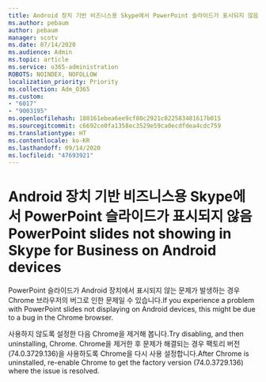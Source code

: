 ```yaml
---
title: Android 장치 기반 비즈니스용 Skype에서 PowerPoint 슬라이드가 표시되지 않음
ms.author: pebaum
author: pebaum
manager: scotv
ms.date: 07/14/2020
ms.audience: Admin
ms.topic: article
ms.service: o365-administration
ROBOTS: NOINDEX, NOFOLLOW
localization_priority: Priority
ms.collection: Adm_O365
ms.custom:
- "6017"
- "9003195"
ms.openlocfilehash: 180161ebea6ee9cf80c2921c022583481617b015
ms.sourcegitcommit: c6692ce0fa1358ec3529e59ca0ecdfdea4cdc759
ms.translationtype: HT
ms.contentlocale: ko-KR
ms.lasthandoff: 09/14/2020
ms.locfileid: "47693921"
---
```

# <a name="powerpoint-slides-not-showing-in-skype-for-business-on-android-devices"></a><span data-ttu-id="2a1d2-102">Android 장치 기반 비즈니스용 Skype에서 PowerPoint 슬라이드가 표시되지 않음</span><span class="sxs-lookup"><span data-stu-id="2a1d2-102">PowerPoint slides not showing in Skype for Business on Android devices</span></span>

<span data-ttu-id="2a1d2-103">PowerPoint 슬라이드가 Android 장치에서 표시되지 않는 문제가 발생하는 경우 Chrome 브라우저의 버그로 인한 문제일 수 있습니다.</span><span class="sxs-lookup"><span data-stu-id="2a1d2-103">If you experience a problem with PowerPoint slides not displaying on Android devices, this might be due to a bug in the Chrome browser.</span></span>

<span data-ttu-id="2a1d2-104">사용하지 않도록 설정한 다음 Chrome을 제거해 봅니다.</span><span class="sxs-lookup"><span data-stu-id="2a1d2-104">Try disabling, and then uninstalling, Chrome.</span></span> <span data-ttu-id="2a1d2-105">Chrome을 제거한 후 문제가 해결되는 경우 팩토리 버전(74.0.3729.136)을 사용하도록 Chrome을 다시 사용 설정합니다.</span><span class="sxs-lookup"><span data-stu-id="2a1d2-105">After Chrome is uninstalled, re-enable Chrome to get the factory version (74.0.3729.136) where the issue is resolved.</span></span>